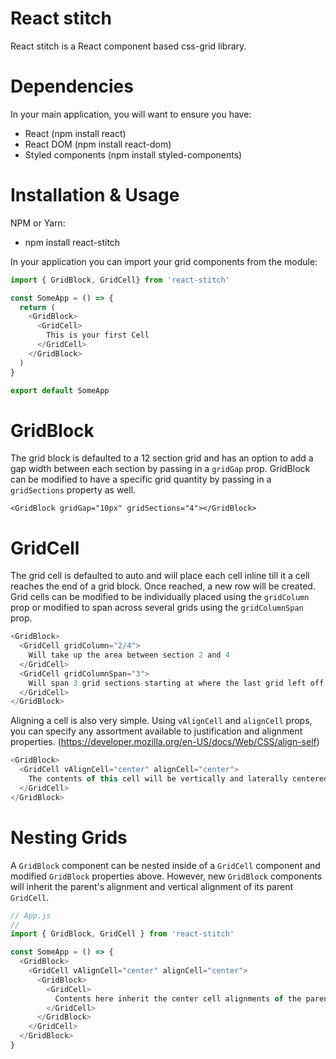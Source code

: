# React stitch

React stitch is a React component based css-grid library.

# Dependencies

In your main application, you will want to ensure you have:

- React (npm install react)
- React DOM (npm install react-dom)
- Styled components (npm install styled-components)

# Installation & Usage

NPM or Yarn:
- npm install react-stitch

In your application you can import your grid components from the module:

```Javascript
import { GridBlock, GridCell} from 'react-stitch'

const SomeApp = () => {
  return (
    <GridBlock>
      <GridCell>
        This is your first Cell
      </GridCell>
    </GridBlock>
  )
}

export default SomeApp
```

# GridBlock
The grid block is defaulted to a 12 section grid and has an option to
add a gap width between each section by passing in a `gridGap` prop. GridBlock
can be modified to have a specific grid quantity by passing in a `gridSections`
property as well.

`<GridBlock gridGap="10px" gridSections="4"></GridBlock>`

# GridCell
The grid cell is defaulted to auto and will place each cell inline till it
a cell reaches the end of a grid block. Once reached, a new row will be created.
Grid cells can be modified to be individually placed using the `gridColumn` prop
or modified to span across several grids using the `gridColumnSpan` prop.

```Javascript
<GridBlock>
  <GridCell gridColumn="2/4">
    Will take up the area between section 2 and 4
  </GridCell>
  <GridCell gridColumnSpan="3">
    Will span 3 grid sections starting at where the last grid left off
  </GridCell>
</GridBlock>
```

Aligning a cell is also very simple. Using `vAlignCell` and `alignCell` props,
you can specify any assortment available to justification and alignment
properties. (https://developer.mozilla.org/en-US/docs/Web/CSS/align-self)

```Javascript
<GridBlock>
  <GridCell vAlignCell="center" alignCell="center">
    The contents of this cell will be vertically and laterally centered.
  </GridCell>
</GridBlock>
```

# Nesting Grids
A `GridBlock` component can be nested inside of a `GridCell` component and
modified `GridBlock` properties above. However, new `GridBlock` components will
inherit the parent's alignment and vertical alignment of its parent `GridCell`.

```Javascript
// App.js
// 
import { GridBlock, GridCell } from 'react-stitch'

const SomeApp = () => {
  <GridBlock>
    <GridCell vAlignCell="center" alignCell="center">
      <GridBlock>
        <GridCell>
          Contents here inherit the center cell alignments of the parent cell.
        </GridCell>
      </GridBlock>
    </GridCell>
  </GridBlock>
}
```
